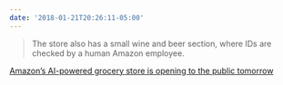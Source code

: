 ```yaml
---
date: '2018-01-21T20:26:11-05:00'
---
```

> The store also has a small wine and beer section, where IDs are checked by a human Amazon employee.

[Amazon’s AI-powered grocery store is opening to the public tomorrow](https://qz.com/1184978/amazon-gos-ai-powered-grocery-store-is-opening-to-the-public-in-seattle-tomorrow/)
